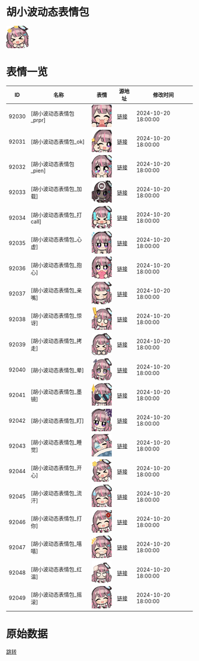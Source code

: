 # 胡小波动态表情包

<img src="./cover.png" height="60" alt="cover" />

# 表情一览

|ID|名称|表情|源地址|修改时间|
|----|----|----|----|----|
|92030|[胡小波动态表情包_prpr]|<img src="./pic/092030_%5B胡小波动态表情包_prpr%5D.gif" height="60" alt="prpr"/>|[链接](https://i0.hdslb.com/bfs/garb/e245659788b78eab43b7de08d461cae29f7fcb30.gif)|2024-10-20 18:00:00|
|92031|[胡小波动态表情包_ok]|<img src="./pic/092031_%5B胡小波动态表情包_ok%5D.gif" height="60" alt="ok"/>|[链接](https://i0.hdslb.com/bfs/garb/e4271fbafc99b6dc3be24c9cd92504a2d680decb.gif)|2024-10-20 18:00:00|
|92032|[胡小波动态表情包_pien]|<img src="./pic/092032_%5B胡小波动态表情包_pien%5D.gif" height="60" alt="pien"/>|[链接](https://i0.hdslb.com/bfs/garb/62dd08487bd177a13c1674b158f63aa2adce269a.gif)|2024-10-20 18:00:00|
|92033|[胡小波动态表情包_加载]|<img src="./pic/092033_%5B胡小波动态表情包_加载%5D.gif" height="60" alt="加载"/>|[链接](https://i0.hdslb.com/bfs/garb/c3d17f32e062ef83872e691de8d475d5f338f3bf.gif)|2024-10-20 18:00:00|
|92034|[胡小波动态表情包_打call]|<img src="./pic/092034_%5B胡小波动态表情包_打call%5D.gif" height="60" alt="打call"/>|[链接](https://i0.hdslb.com/bfs/garb/890e01eb586e6052a73bdd80a5830dccc8b2fb3f.gif)|2024-10-20 18:00:00|
|92035|[胡小波动态表情包_心虚]|<img src="./pic/092035_%5B胡小波动态表情包_心虚%5D.gif" height="60" alt="心虚"/>|[链接](https://i0.hdslb.com/bfs/garb/9076bde000a7e03e56f7204c72d9b93e3e601524.gif)|2024-10-20 18:00:00|
|92036|[胡小波动态表情包_抱心]|<img src="./pic/092036_%5B胡小波动态表情包_抱心%5D.gif" height="60" alt="抱心"/>|[链接](https://i0.hdslb.com/bfs/garb/850448f5cbaf1f01a1ab2008a61aac150fa1f952.gif)|2024-10-20 18:00:00|
|92037|[胡小波动态表情包_亲嘴]|<img src="./pic/092037_%5B胡小波动态表情包_亲嘴%5D.gif" height="60" alt="亲嘴"/>|[链接](https://i0.hdslb.com/bfs/garb/e9aa82f26d1b0c270cba6eca56059c09673d9720.gif)|2024-10-20 18:00:00|
|92038|[胡小波动态表情包_惊讶]|<img src="./pic/092038_%5B胡小波动态表情包_惊讶%5D.gif" height="60" alt="惊讶"/>|[链接](https://i0.hdslb.com/bfs/garb/9b8502bf45637e0b1ce9a92c2e80e708b4a9b54b.gif)|2024-10-20 18:00:00|
|92039|[胡小波动态表情包_拷走]|<img src="./pic/092039_%5B胡小波动态表情包_拷走%5D.gif" height="60" alt="拷走"/>|[链接](https://i0.hdslb.com/bfs/garb/e80b4092c269f0a07f27d08e036ccf7da8d809ea.gif)|2024-10-20 18:00:00|
|92040|[胡小波动态表情包_晕]|<img src="./pic/092040_%5B胡小波动态表情包_晕%5D.gif" height="60" alt="晕"/>|[链接](https://i0.hdslb.com/bfs/garb/b72c453f2d22ee04da52294618408c3c46d58f81.gif)|2024-10-20 18:00:00|
|92041|[胡小波动态表情包_墨镜]|<img src="./pic/092041_%5B胡小波动态表情包_墨镜%5D.gif" height="60" alt="墨镜"/>|[链接](https://i0.hdslb.com/bfs/garb/6d7f5e19987e2ee810eed31316b39f50785ee4dc.gif)|2024-10-20 18:00:00|
|92042|[胡小波动态表情包_盯]|<img src="./pic/092042_%5B胡小波动态表情包_盯%5D.gif" height="60" alt="盯"/>|[链接](https://i0.hdslb.com/bfs/garb/0b94724d9a082fbd076358b454efed119353d58e.gif)|2024-10-20 18:00:00|
|92043|[胡小波动态表情包_睡觉]|<img src="./pic/092043_%5B胡小波动态表情包_睡觉%5D.gif" height="60" alt="睡觉"/>|[链接](https://i0.hdslb.com/bfs/garb/33258c290660699f6db5ac2848471a16599813ab.gif)|2024-10-20 18:00:00|
|92044|[胡小波动态表情包_开心]|<img src="./pic/092044_%5B胡小波动态表情包_开心%5D.gif" height="60" alt="开心"/>|[链接](https://i0.hdslb.com/bfs/garb/298251f394f76df1318204a082a856f52324df31.gif)|2024-10-20 18:00:00|
|92045|[胡小波动态表情包_流汗]|<img src="./pic/092045_%5B胡小波动态表情包_流汗%5D.gif" height="60" alt="流汗"/>|[链接](https://i0.hdslb.com/bfs/garb/37b5f6810af2f9fc5344f0774700af2b8bbe6051.gif)|2024-10-20 18:00:00|
|92046|[胡小波动态表情包_打你]|<img src="./pic/092046_%5B胡小波动态表情包_打你%5D.gif" height="60" alt="打你"/>|[链接](https://i0.hdslb.com/bfs/garb/bcd9530d9ee2f4f5dcb62414dd2c4f4aa5f6c4a4.gif)|2024-10-20 18:00:00|
|92047|[胡小波动态表情包_嘻嘻]|<img src="./pic/092047_%5B胡小波动态表情包_嘻嘻%5D.gif" height="60" alt="嘻嘻"/>|[链接](https://i0.hdslb.com/bfs/garb/9644f42b77ad365c8ec0fa0717c01cc577dcd8c2.gif)|2024-10-20 18:00:00|
|92048|[胡小波动态表情包_红温]|<img src="./pic/092048_%5B胡小波动态表情包_红温%5D.gif" height="60" alt="红温"/>|[链接](https://i0.hdslb.com/bfs/garb/e9157b3c08b1267b815a3313dbed249ce953bbdc.gif)|2024-10-20 18:00:00|
|92049|[胡小波动态表情包_摇滚]|<img src="./pic/092049_%5B胡小波动态表情包_摇滚%5D.gif" height="60" alt="摇滚"/>|[链接](https://i0.hdslb.com/bfs/garb/a0166ea278e8498f489e2fdeee5b3542be8ebd8f.gif)|2024-10-20 18:00:00|

# 原始数据

[跳转](./raw.json)

